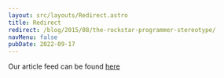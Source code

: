 ```yaml
---
layout: src/layouts/Redirect.astro
title: Redirect
redirect: /blog/2015/08/the-rockstar-programmer-stereotype/
navMenu: false
pubDate: 2022-09-17
---
```

<div>
Our article feed can be found <a href="/blog/2015/08/the-rockstar-programmer-stereotype/">here</a>
</div>
